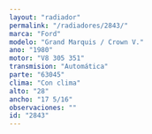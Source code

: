 ```yaml
---
layout: "radiador"
permalink: "/radiadores/2843/"
marca: "Ford"
modelo: "Grand Marquis / Crown V."
ano: "1980"
motor: "V8 305 351"
transmision: "Automática"
parte: "63045"
clima: "Con clima"
alto: "28"
ancho: "17 5/16"
observaciones: ""
id: "2843"
---
```


